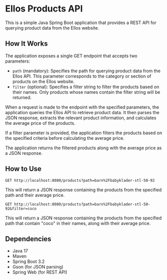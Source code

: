 # Ellos Products API

This is a simple Java Spring Boot application that provides a REST API for querying product data from the Ellos website.

## How It Works

The application exposes a single GET endpoint that accepts two parameters:

- `path` (mandatory): Specifies the path for querying product data from the Ellos API. This parameter corresponds to the category or section of products on the Ellos website.
- `filter` (optional): Specifies a filter string to filter the products based on their names. Only products whose names contain the filter string will be returned.

When a request is made to the endpoint with the specified parameters, the application queries the Ellos API to retrieve product data. It then parses the JSON response, extracts the relevant product information, and calculates the average price of the products.

If a filter parameter is provided, the application filters the products based on the specified criteria before calculating the average price.

The application returns the filtered products along with the average price as a JSON response.

## How to Use
```http request
GET http://localhost:8080/products?path=barn%2Fbabyklader-stl-50-92
```
This will return a JSON response containing the products from the specified path and their average price.

```http request
GET http://localhost:8080/products?path=barn%2Fbabyklader-stl-50-92&filter=coco
```
This will return a JSON response containing the products from the specified path that contain "coco" in their names, along with their average price.

## Dependencies

- Java 17 
- Maven
- Spring Boot 3.2
- Gson (for JSON parsing)
- Spring Web (for REST API)